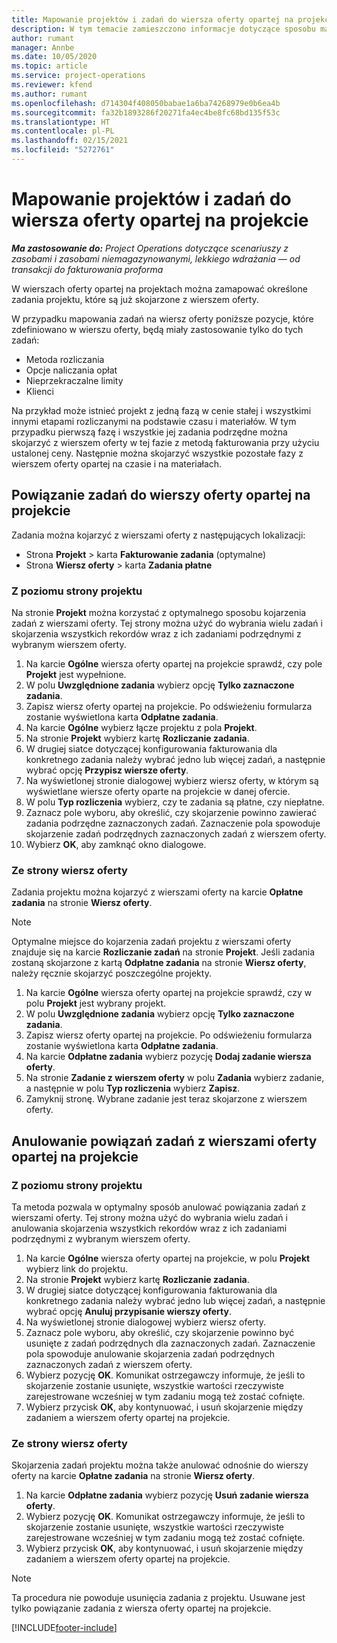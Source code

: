 ```yaml
---
title: Mapowanie projektów i zadań do wiersza oferty opartej na projekcie
description: W tym temacie zamieszczono informacje dotyczące sposobu mapowania projektów i zadań na pozycje zadań oparte na projektach.
author: rumant
manager: Annbe
ms.date: 10/05/2020
ms.topic: article
ms.service: project-operations
ms.reviewer: kfend
ms.author: rumant
ms.openlocfilehash: d714304f408050babae1a6ba74268979e0b6ea4b
ms.sourcegitcommit: fa32b1893286f20271fa4ec4be8fc68bd135f53c
ms.translationtype: HT
ms.contentlocale: pl-PL
ms.lasthandoff: 02/15/2021
ms.locfileid: "5272761"
---
```

# <a name="map-projects-and-tasks-to-a-project-based-quote-line"></a>Mapowanie projektów i zadań do wiersza oferty opartej na projekcie

_**Ma zastosowanie do:** Project Operations dotyczące scenariuszy z zasobami i zasobami niemagazynowanymi, lekkiego wdrażania — od transakcji do fakturowania proforma_

W wierszach oferty opartej na projektach można zamapować określone zadania projektu, które są już skojarzone z wierszem oferty.

W przypadku mapowania zadań na wiersz oferty poniższe pozycje, które zdefiniowano w wierszu oferty, będą miały zastosowanie tylko do tych zadań:

- Metoda rozliczania
- Opcje naliczania opłat
- Nieprzekraczalne limity
- Klienci

Na przykład może istnieć projekt z jedną fazą w cenie stałej i wszystkimi innymi etapami rozliczanymi na podstawie czasu i materiałów. W tym przypadku pierwszą fazę i wszystkie jej zadania podrzędne można skojarzyć z wierszem oferty w tej fazie z metodą fakturowania przy użyciu ustalonej ceny. Następnie można skojarzyć wszystkie pozostałe fazy z wierszem oferty opartej na czasie i na materiałach.

## <a name="associate-tasks-to-project-based-quote-lines"></a>Powiązanie zadań do wierszy oferty opartej na projekcie

Zadania można kojarzyć z wierszami oferty z następujących lokalizacji:

- Strona **Projekt** > karta **Fakturowanie zadania** (optymalne)
- Strona **Wiersz oferty** > karta **Zadania płatne** 

### <a name="from-the-project-page"></a>Z poziomu strony projektu

Na stronie **Projekt** można korzystać z optymalnego sposobu kojarzenia zadań z wierszami oferty. Tej strony można użyć do wybrania wielu zadań i skojarzenia wszystkich rekordów wraz z ich zadaniami podrzędnymi z wybranym wierszem oferty.

1. Na karcie **Ogólne** wiersza oferty opartej na projekcie sprawdź, czy pole **Projekt** jest wypełnione.
2. W polu **Uwzględnione zadania** wybierz opcję **Tylko zaznaczone zadania**.
3. Zapisz wiersz oferty opartej na projekcie. Po odświeżeniu formularza zostanie wyświetlona karta **Odpłatne zadania**.
4. Na karcie **Ogólne** wybierz łącze projektu z pola **Projekt**.
5. Na stronie **Projekt** wybierz kartę **Rozliczanie zadania**.
6. W drugiej siatce dotyczącej konfigurowania fakturowania dla konkretnego zadania należy wybrać jedno lub więcej zadań, a następnie wybrać opcję **Przypisz wiersze oferty**.
7. Na wyświetlonej stronie dialogowej wybierz wiersz oferty, w którym są wyświetlane wiersze oferty oparte na projekcie w danej ofercie.
8. W polu **Typ rozliczenia** wybierz, czy te zadania są płatne, czy niepłatne.
9. Zaznacz pole wyboru, aby określić, czy skojarzenie powinno zawierać zadania podrzędne zaznaczonych zadań. Zaznaczenie pola spowoduje skojarzenie zadań podrzędnych zaznaczonych zadań z wierszem oferty.
10. Wybierz **OK**, aby zamknąć okno dialogowe.

### <a name="from-the-quote-line-page"></a>Ze strony wiersz oferty

Zadania projektu można kojarzyć z wierszami oferty na karcie **Opłatne zadania** na stronie **Wiersz oferty**.

>[!NOTE]
>Optymalne miejsce do kojarzenia zadań projektu z wierszami oferty znajduje się na karcie **Rozliczanie zadań** na stronie **Projekt**. Jeśli zadania zostaną skojarzone z kartą **Odpłatne zadania** na stronie **Wiersz oferty**, należy ręcznie skojarzyć poszczególne projekty.

1. Na karcie **Ogólne** wiersza oferty opartej na projekcie sprawdź, czy w polu **Projekt** jest wybrany projekt.
2. W polu **Uwzględnione zadania** wybierz opcję **Tylko zaznaczone zadania**.
3. Zapisz wiersz oferty opartej na projekcie. Po odświeżeniu formularza zostanie wyświetlona karta **Odpłatne zadania**.
4. Na karcie **Odpłatne zadania** wybierz pozycję **Dodaj zadanie wiersza oferty**.
5. Na stronie **Zadanie z wierszem oferty** w polu **Zadania** wybierz zadanie, a następnie w polu **Typ rozliczenia** wybierz **Zapisz**. 
6. Zamyknij stronę. Wybrane zadanie jest teraz skojarzone z wierszem oferty.

## <a name="disassociate-tasks-from-projectbased-quote-lines"></a>Anulowanie powiązań zadań z wierszami oferty opartej na projekcie

### <a name="from-the-project-page"></a>Z poziomu strony projektu

Ta metoda pozwala w optymalny sposób anulować powiązania zadań z wierszami oferty. Tej strony można użyć do wybrania wielu zadań i anulowania skojarzenia wszystkich rekordów wraz z ich zadaniami podrzędnymi z wybranym wierszem oferty.

1. Na karcie **Ogólne** wiersza oferty opartej na projekcie, w polu **Projekt** wybierz link do projektu.
2. Na stronie **Projekt** wybierz kartę **Rozliczanie zadania**.
3. W drugiej siatce dotyczącej konfigurowania fakturowania dla konkretnego zadania należy wybrać jedno lub więcej zadań, a następnie wybrać opcję **Anuluj przypisanie wierszy oferty**.
4. Na wyświetlonej stronie dialogowej wybierz wiersz oferty.
5. Zaznacz pole wyboru, aby określić, czy skojarzenie powinno być usunięte z zadań podrzędnych dla zaznaczonych zadań. Zaznaczenie pola spowoduje anulowanie skojarzenia zadań podrzędnych zaznaczonych zadań z wierszem oferty.
6. Wybierz pozycję **OK**. Komunikat ostrzegawczy informuje, że jeśli to skojarzenie zostanie usunięte, wszystkie wartości rzeczywiste zarejestrowane wcześniej w tym zadaniu mogą też zostać cofnięte. 
7. Wybierz przycisk **OK**, aby kontynuować, i usuń skojarzenie między zadaniem a wierszem oferty opartej na projekcie.

### <a name="from-the-quote-line-page"></a>Ze strony wiersz oferty

Skojarzenia zadań projektu można także anulować odnośnie do wierszy oferty na karcie **Opłatne zadania** na stronie **Wiersz oferty**.

1. Na karcie **Odpłatne zadania** wybierz pozycję **Usuń zadanie wiersza oferty**.
2. Wybierz pozycję **OK**. Komunikat ostrzegawczy informuje, że jeśli to skojarzenie zostanie usunięte, wszystkie wartości rzeczywiste zarejestrowane wcześniej w tym zadaniu mogą też zostać cofnięte. 
3. Wybierz przycisk **OK**, aby kontynuować, i usuń skojarzenie między zadaniem a wierszem oferty opartej na projekcie.

>[!NOTE]
> Ta procedura nie powoduje usunięcia zadania z projektu. Usuwane jest tylko powiązanie zadania z wiersza oferty opartej na projekcie.


[!INCLUDE[footer-include](../../includes/footer-banner.md)]
